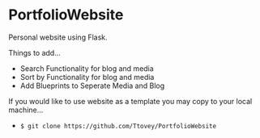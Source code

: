 # PortfolioWebsite
<p>Personal website using Flask.</p>
<p>Things to add...
<ul>
  <li>Search Functionality for blog and media</li>
  <li>Sort by Functionality for blog and media</li>
  <li>Add Blueprints to Seperate Media and Blog</li>
</ul>
If you would like to use website as a template you may copy to your local machine...
<ul>
  <li><code>$ git clone https://github.com/Ttovey/PortfolioWebsite</code></li>
</ul>
</p>

